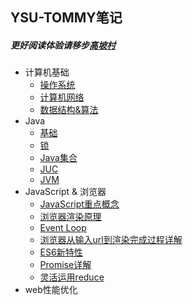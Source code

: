 ## YSU-TOMMY笔记
##### 更好阅读体验请移步[高坡村](https://ysutommy.github.io/docspage)
- 计算机基础
  - [操作系统](docs/a-1-操作系统.md)
  - [计算机网络](docs/a-2-计算机网络.md)
  - [数据结构&算法](docs/a-3-数据结构&算法.md)
- Java
  - [基础](docs/b-1-Java基础.md)
  - [锁](docs/b-2-锁.md)
  - [Java集合](docs/b-3-Java集合.md)
  - [JUC](docs/b-4-JUC.md)
  - [JVM](docs/b-5-JVM.md)
- JavaScript & 浏览器
  - [JavaScript重点概念](docs/c-1-JS重点概念.md)
  - [浏览器渲染原理](docs/c-2-浏览器渲染原理.md)
  - [Event Loop](docs/c-3-EventLoop.md)
  - [浏览器从输入url到渲染完成过程详解](docs/c-4-浏览器从输入url到渲染完成过程详解.md)
  - [ES6新特性](docs/c-5-ES6新特性.md)
  - [Promise详解](docs/c-6-Promise详解.md)
  - [灵活运用reduce](docs/c-7-灵活运用reduce.md)
- web性能优化
